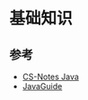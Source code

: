 # 基础知识

## 参考

* [CS-Notes Java](http://www.cyc2018.xyz/#java)
* [JavaGuide](https://github.com/Snailclimb/JavaGuide)



